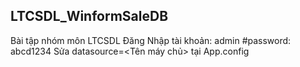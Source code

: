 ## LTCSDL_WinformSaleDB
<space>Bài tập nhóm môn LTCSDL<space>
<space>Đăng Nhập tài khoản: admin<space>
<space>#password: abcd1234<space>
<space>Sửa datasource=<Tên máy chủ> tại App.config<space>
